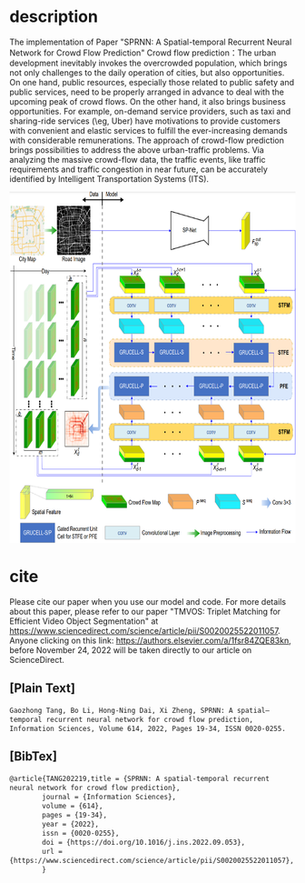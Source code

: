 # description

The implementation of Paper "SPRNN: A Spatial-temporal Recurrent Neural Network for Crowd Flow Prediction"
Crowd flow prediction：The urban development inevitably invokes the overcrowded population, which brings not only challenges to the daily operation of cities, but also opportunities. On one hand, public resources, especially those related to public safety and public services, need to be properly arranged in advance to deal with the upcoming peak of crowd flows. On the other hand, it also brings business opportunities. For example, on-demand service providers, such as taxi and sharing-ride services (\eg, Uber) have motivations to provide customers with convenient and elastic services to fulfill the ever-increasing demands with considerable remunerations. The approach of crowd-flow prediction brings possibilities to address the above urban-traffic problems. Via analyzing the massive crowd-flow data, the traffic events, like traffic requirements and traffic congestion in near future, can be accurately identified by Intelligent Transportation Systems (ITS).

<img src="https://github.com/CVisionProcessing/SPRNN/blob/main/overview.png" width="800px" height="618">

# cite
Please cite our paper when you use our model and code. For more details about this paper, please refer to our paper "TMVOS: Triplet Matching for Efficient Video Object Segmentation" at https://www.sciencedirect.com/science/article/pii/S0020025522011057. Anyone clicking on this link: https://authors.elsevier.com/a/1fsr84ZQE83kn, before November 24, 2022 will be taken directly to our article on ScienceDirect. 

[Plain Text]
-------------
    Gaozhong Tang, Bo Li, Hong-Ning Dai, Xi Zheng, SPRNN: A spatial–temporal recurrent neural network for crowd flow prediction, Information Sciences, Volume 614, 2022, Pages 19-34, ISSN 0020-0255.

[BibTex]
-------------
    @article{TANG202219,title = {SPRNN: A spatial-temporal recurrent neural network for crowd flow prediction}, 
            journal = {Information Sciences}, 
            volume = {614}, 
            pages = {19-34}, 
            year = {2022}, 
            issn = {0020-0255}, 
            doi = {https://doi.org/10.1016/j.ins.2022.09.053}, 
            url = {https://www.sciencedirect.com/science/article/pii/S0020025522011057},
            }
    
    
